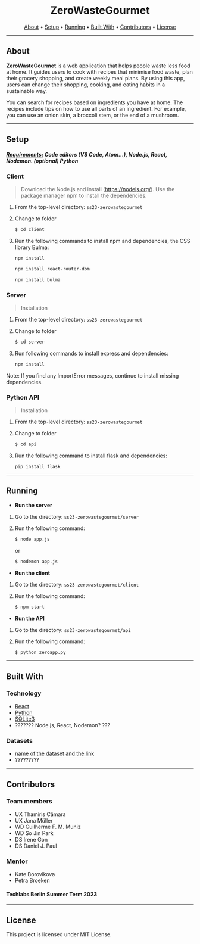 <p align="center">
  </p>

<h1 align="center">ZeroWasteGourmet</h1>

<p align="center">
  <a href="#about">About</a> •
  <a href="#setup">Setup</a> •
  <a href="#running">Running</a> •
  <a href="#built-with">Built With</a> •
  <a href="#contributors">Contributors</a> •
  <a href="#license">License</a>
</p>

---

## About

**ZeroWasteGourmet** is a web application that helps people waste less food at home. It guides users to cook with recipes that minimise food waste, plan their grocery shopping, and create weekly meal plans. By using this app, users can change their shopping, cooking, and eating habits in a sustainable way. 
 
You can search for recipes based on ingredients you have at home. The recipes include tips on how to use all parts of an ingredient. For example, you can use an onion skin, a broccoli stem, or the end of a mushroom.

---

## Setup

##### <a href="#built-with">Requirements:</a> Code editors (VS Code, Atom...), Node.js, React, Nodemon. (optional) Python



### Client 

> Download the Node.js and install (https://nodejs.org/).
Use the package manager npm to install the dependencies.

1. From the top-level directory: `ss23-zerowastegourmet`

2. Change to folder
   ```sh
   $ cd client
   ```

3. Run the following commands to install npm and dependencies, the CSS library Bulma:

   ```sh
   npm install
   ```
   ```sh
   npm install react-router-dom
   ```
   ```sh
   npm install bulma
   ```

### Server

> Installation

1. From the top-level directory: `ss23-zerowastegourmet`

2. Change to folder
   ```sh
   $ cd server

3. Run following commands to install express and dependencies:

   ```sh
   npm install
   ```

Note: If you find any ImportError messages, continue to install missing dependencies.

### Python API

> Installation

1. From the top-level directory: `ss23-zerowastegourmet`

2. Change to folder
   ```sh
   $ cd api

3. Run the following command to install flask and dependencies:

   ```sh
   pip install flask
   ```
---

## Running 

- **Run the server** 
1. Go to the directory: `ss23-zerowastegourmet/server`

2. Run the following command:

   ```sh
   $ node app.js 
   ``` 
   or
   ```sh
   $ nodemon app.js
   ```

- **Run the client** 
1. Go to the directory: `ss23-zerowastegourmet/client`

2. Run the following command:

   ```sh
   $ npm start
   ```

- **Run the API** 
1. Go to the directory: `ss23-zerowastegourmet/api`

2. Run the following command:

   ```sh
   $ python zeroapp.py
   ```

---
## Built With

### Technology

- [React](https://react.dev)
- [Python](https://www.python.org)
- [SQLite3](https://www.sqlite.org/index.html)
- ??????? Node.js, React, Nodemon? ???

### Datasets

- [ name of the dataset and the link ](https://)
- ?????????
---

## Contributors

### Team members

- UX Thamiris Câmara
- UX Jana Müller
- WD Guilherme F. M. Muniz 
- WD So Jin Park 
- DS Irene Gon
- DS Daniel J. Paul

### Mentor
- Kate Borovikova
- Petra Broeken

#### Techlabs Berlin Summer Term 2023

---

## License
This project is licensed under MIT License.
